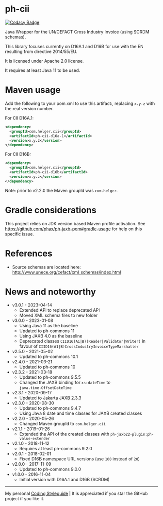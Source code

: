 # ph-cii

[![Codacy Badge](https://api.codacy.com/project/badge/Grade/5a5b1e7c59124d0a8922ceb5838a1ea3)](https://www.codacy.com/app/philip/ph-cii?utm_source=github.com&utm_medium=referral&utm_content=phax/ph-cii&utm_campaign=badger)

Java Wrapper for the UN/CEFACT Cross Industry Invoice (using SCRDM schemas).

This library focuses currently on D16A.1 and D16B for use with the EN resulting from directive 2014/55/EU.

It is licensed under Apache 2.0 license.

It requires at least Java 11 to be used.


# Maven usage

Add the following to your pom.xml to use this artifact:, replacing `x.y.z` with the real version number.

For CII D16A.1:

```xml
<dependency>
  <groupId>com.helger.cii</groupId>
  <artifactId>ph-cii-d16a-1</artifactId>
  <version>x.y.z</version>
</dependency>
```

For CII D16B:

```xml
<dependency>
  <groupId>com.helger.cii</groupId>
  <artifactId>ph-cii-d16b</artifactId>
  <version>x.y.z</version>
</dependency>
```

Note: prior to v2.2.0 the Maven groupId was `com.helger`.

#
# Gradle considerations

This project relies on JDK version based Maven profile activation.
See https://github.com/phax/ph-jaxb-pom#gradle-usage for help on this specific issue. 

# References

* Source schemas are located here: http://www.unece.org/cefact/xml_schemas/index.html

# News and noteworthy

* v3.0.1 - 2023-04-14
    * Extended API to replace deprecated API
    * Moved XML schema files to new folder
* v3.0.0 - 2023-01-08
    * Using Java 11 as the baseline
    * Updated to ph-commons 11
    * Using JAXB 4.0 as the baseline
    * Deprecated classes `CIID16(A1|B)(Reader|Validator|Writer)` in favour of `CIID16(A1|B)CrossIndustryInvoiceTypeMarshaller`
* v2.5.0 - 2021-05-02
    * Updated to ph-commons 10.1
* v2.4.0 - 2021-03-21
    * Updated to ph-commons 10
* v2.3.2 - 2021-03-18
    * Updated to ph-commons 9.5.5
    * Changed the JAXB binding for `xs:dateTime` to `java.time.OffsetDateTime`
* v2.3.1 - 2020-09-17
    * Updated to Jakarta JAXB 2.3.3
* v2.3.0 - 2020-08-30
    * Updated to ph-commons 9.4.7
    * Using Java 8 date and time classes for JAXB created classes
* v2.2.0 - 2020-05-26
    * Changed Maven groupId to `com.helger.cii`
* v2.1.1 - 2019-01-26
    * Extended the API of the created classes with `ph-jaxb22-plugin:ph-value-extender`
* v2.1.0 - 2018-11-12
    * Requires at least ph-commons 9.2.0
* v2.0.1 - 2018-02-01
    * Fixed D16B namespace URL versions (use `100` instead of `20`)
* v2.0.0 - 2017-11-09
    * Updated to ph-commons 9.0.0
* v1.0.0 - 2016-11-04
    * Initial version with D16A.1 and D16B (SCRDM)

---

My personal [Coding Styleguide](https://github.com/phax/meta/blob/master/CodingStyleguide.md) |
It is appreciated if you star the GitHub project if you like it.